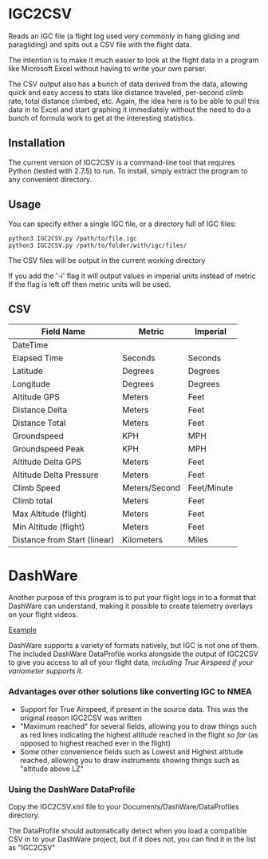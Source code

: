 # IGC2CSV
Reads an IGC file (a flight log used very commonly in hang gliding and paragliding) and spits out a CSV file with the flight data.

The intention is to make it much easier to look at the flight data in a program like Microsoft Excel without having to write your own parser.

The CSV output also has a bunch of data derived from the data, allowing quick and easy access to stats like distance traveled, per-second climb rate, total distance climbed, etc. Again, the idea here is to be able to pull this data in to Excel and start graphing it immediately without the need to do a bunch of formula work to get at the interesting statistics.

## Installation
The current version of IGC2CSV is a command-line tool that requires Python (tested with 2.7.5) to run. To install, simply extract the program to any convenient directory.

## Usage
You can specify either a single IGC file, or a directory full of IGC files:

    python3 IGC2CSV.py /path/to/file.igc
    python3 IGC2CSV.py /path/to/folder/with/igc/files/

The CSV files will be output in the current working directory

If you add the '-i' flag it will output values in imperial units instead of metric
If the flag is left off then metric units will be used.


## CSV

| Field Name | Metric | Imperial |
| --- | --- | --- |
| DateTime | | |
| Elapsed Time | Seconds | Seconds |
| Latitude | Degrees | Degrees |
| Longitude | Degrees | Degrees |
| Altitude GPS | Meters | Feet |
| Distance Delta | Meters | Feet |
| Distance Total | Meters | Feet |
| Groundspeed | KPH | MPH |
| Groundspeed Peak | KPH | MPH |
| Altitude Delta GPS | Meters | Feet |
| Altitude Delta Pressure | Meters | Feet |
| Climb Speed | Meters/Second | Feet/Minute |
| Climb total | Meters | Feet |
| Max Altitude (flight) | Meters | Feet |
| Min Altitude (flight) | Meters | Feet |
| Distance from Start (linear) | Kilometers | Miles |


# DashWare
Another purpose of this program is to put your flight logs in to a format that DashWare can understand, making it possible to create telemetry overlays on your flight videos.

[Example](http://www.youtube.com/watch?v=KKlZ1oOEYNI&hd=1)

DashWare supports a variety of formats natively, but IGC is not one of them. The included DashWare DataProfile works alongside the output of IGC2CSV to give you access to all of your flight data, *including True Airspeed if your variometer supports it.*

### Advantages over other solutions like converting IGC to NMEA
* Support for True Airspeed, if present in the source data. This was the original reason IGC2CSV was written
* "Maximum reached" for several fields, allowing you to draw things such as red lines indicating the highest altitude reached in the flight *so far* (as opposed to highest reached ever in the flight)
* Some other convenience fields such as Lowest and Highest altitude reached, allowing you to draw instruments showing things such as "altitude above LZ"

### Using the DashWare DataProfile
Copy the IGC2CSV.xml file to your Documents/DashWare/DataProfiles directory.

The DataProfile should automatically detect when you load a compatible CSV in to your DashWare project, but if it does not, you can find it in the list as "IGC2CSV"
